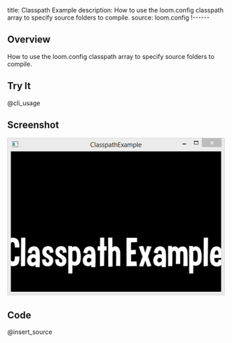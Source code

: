 title: Classpath Example
description: How to use the loom.config classpath array to specify source folders to compile.
source: loom.config
!------

## Overview
How to use the loom.config classpath array to specify source folders to compile.

## Try It
@cli_usage

## Screenshot
![ClasspathExample Screenshot](images/screenshot.png)

## Code
@insert_source